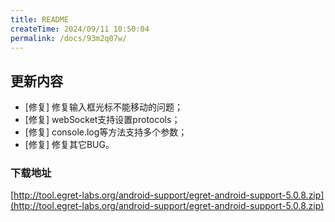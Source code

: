 ```yaml
---
title: README
createTime: 2024/09/11 10:50:04
permalink: /docs/93m2q07w/
---
```

## 更新内容

* [修复] 修复输入框光标不能移动的问题；
* [修复] webSocket支持设置protocols；
* [修复] console.log等方法支持多个参数；
* [修复] 修复其它BUG。

### 下载地址 

[http://tool.egret-labs.org/android-support/egret-android-support-5.0.8.zip](http://tool.egret-labs.org/android-support/egret-android-support-5.0.8.zip)